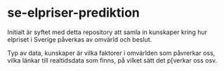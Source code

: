 # se-elpriser-prediktion
Initialt är syftet med detta repository att samla in kunskaper kring hur elpriset i Sverige påverkas av omvärld och beslut.

Typ av data, kunskaper är vilka faktorer i omvárlden som påvrerkar oss, vilka länkar till realtidsdata som finns, på vilket sätt det p[verkar oss osv.

